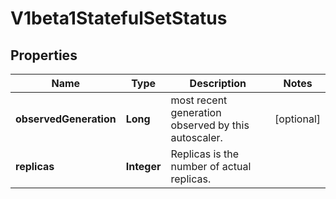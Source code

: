 
# V1beta1StatefulSetStatus

## Properties
Name | Type | Description | Notes
------------ | ------------- | ------------- | -------------
**observedGeneration** | **Long** | most recent generation observed by this autoscaler. |  [optional]
**replicas** | **Integer** | Replicas is the number of actual replicas. | 



